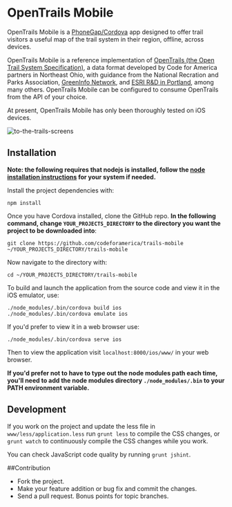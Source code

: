 OpenTrails Mobile
=============

OpenTrails Mobile is a [PhoneGap/Cordova](https://github.com/phonegap) app designed to offer trail visitors a useful map of the trail system in their region, offline, across devices. 

OpenTrails Mobile is a reference implementation of [OpenTrails (the Open Trail System Specification)](http://codeforamerica.org/specifications/trails), a data format developed by Code for America partners in Northeast Ohio, with guidance from the National Recration and Parks Association, [GreenInfo Network](https://github.com/greeninfo), and [ESRI R&D in Portland](https://github.com/esripdx), among many others. OpenTrails Mobile can be configured to consume OpenTrails from the API of your choice.

At present, OpenTrails Mobile has only been thoroughly tested on iOS devices. 

![to-the-trails-screens](https://cloud.githubusercontent.com/assets/2983464/3578741/31691f04-0bb0-11e4-93aa-f72f09a88a50.png)

## Installation

**Note: the following requires that nodejs is installed, follow the [node installation instructions](https://github.com/joyent/node/wiki/Installing-Node.js-via-package-manager) for your system if needed.**


Install the project dependencies with:

```
npm install
```

Once you have Cordova installed, clone the GitHub repo. **In the following command, change `YOUR_PROJECTS_DIRECTORY` to the directory you want the project to be downloaded into**:

```
git clone https://github.com/codeforamerica/trails-mobile ~/YOUR_PROJECTS_DIRECTORY/trails-mobile
```

Now navigate to the directory with:

```
cd ~/YOUR_PROJECTS_DIRECTORY/trails-mobile
```

To build and launch the application from the source code and view it in the iOS emulator, use:

```
./node_modules/.bin/cordova build ios
./node_modules/.bin/cordova emulate ios
```

If you'd prefer to view it in a web browser use:

```
./node_modules/.bin/cordova serve ios
```

Then to view the application visit `localhost:8000/ios/www/` in your web browser.

**If you'd prefer not to have to type out the node modules path each time, you'll need to add the node modules directory `./node_modules/.bin` to your PATH environment variable.**

## Development

If you work on the project and update the less file in `www/less/application.less` run `grunt less` to compile the CSS changes, or `grunt watch` to continuously compile the CSS changes while you work.

You can check JavaScript code quality by running `grunt jshint`.

##Contribution

  * Fork the project.
  * Make your feature addition or bug fix and commit the changes.
  * Send a pull request. Bonus points for topic branches.
